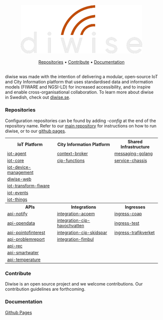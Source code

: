 <div align="center">
    <img width="400" src="/assets/images/diwise-logo.png">
</div>
<br>
<div align="center">
<a href="https://github.com/diwise/#repositories">Repositories</a> • <a href="https://github.com/diwise/#contribute">Contribute</a> • <a href="https://github.com/diwise/#documentation">Documentation</a>
</div>
<br>

diwise was made with the intention of delivering a modular, open-source IoT and City Information platform that uses standardised data and information models (FIWARE and NGSI-LD) for increased accessibility, and to inspire and enable cross-organisational collaboration. To learn more about diwise in Swedish, check out [diwise.se](https://diwise.se/).

### Repositories

Configuration repositories can be found by adding *-config* at the end of the repository name. Refer to our [main repository](https://github.com/diwise/diwise) for instructions on how to run diwise, or to our [github pages](https://diwise.github.io/).

<div align="center">
<table>
  <th>IoT Platform</th>
  <th>City Information Platform</th>
  <th>Shared Infrastructure</th>
  <tr>
    <td><a href="https://github.com/diwise/iot-agent">iot-agent</a></td>
    <td><a href="https://github.com/diwise/context-broker">context-broker</a></td>
    <td><a href="https://github.com/diwise/messaging-golang">messaging-golang</a></td>
  </tr>
  <tr>
    <td><a href="https://github.com/diwise/iot-core">iot-core</a></td>
    <td><a href="https://github.com/diwise/cip-functions">cip-functions</a></td>
    <td><a href="https://github.com/diwise/service-chassis">service-chassis</a></td>
  </tr>
  <tr>
    <td><a href="https://github.com/diwise/iot-device-mgmt">iot-device-management</a></td>
    <td></td>
    <td></td>
  </tr>
  <tr>
    <td><a href="https://github.com/diwise/diwise-web">diwise-web</a></td>
    <td></td>
    <td></td>
  </tr>
    <tr>
    <td><a href="https://github.com/diwise/iot-transform-fiware">iot-transform-fiware</a></td>
    <td></td>
    <td></td>
  </tr>
  </tr>
    <tr>
    <td><a href="https://github.com/diwise/iot-events">iot-events</a></td>
    <td></td>
    <td></td>
  </tr>
  </tr>
    <tr>
    <td><a href="https://github.com/diwise/iot-things">iot-things</a></td>
    <td></td>
    <td></td>
  </tr>
  <th>APIs</th>
  <th>Integrations</th>
  <th>Ingresses</th>
  <tr>
    <td><a href="https://github.com/diwise/api-notify">api-notify</a></td>
    <td><a href="https://github.com/diwise/integration-acoem">integration-acoem</a></td>
    <td><a href="https://github.com/diwise/ingress-coap">ingress-coap</a></td>
  </tr>
  <tr>
    <td><a href="https://github.com/diwise/api-opendata">api-opendata</a></td>
    <td><a href="https://github.com/diwise/integration-cip-havochvatten">integration-cip-havochvatten</a></td>
    <td><a href="https://github.com/diwise/ingress-test">ingress-test</a></td>
  </tr>
  <tr>
    <td><a href="https://github.com/diwise/api-pointofinterest">api-pointofinterest</a></td>
    <td><a href="https://github.com/diwise/integration-cip-skidspar">integration-cip-skidspar</a></td>
    <td><a href="https://github.com/diwise/ingress-trafikverket">ingress-trafikverket</a></td>
  </tr>
  <tr>
    <td><a href="https://github.com/diwise/api-problemreport">api-problemreport</a></td>
    <td><a href="https://github.com/diwise/integration-fimbul">integration-fimbul</a></td>
    <td></td>
  </tr>
  <tr>
    <td><a href="https://github.com/diwise/api-rec">api-rec</a></td>
    <td></td>
    <td></td>
  </tr>
  <tr>
    <td><a href="https://github.com/diwise/api-smartwater">api-smartwater</a></td>
    <td></td>
    <td></td>
  </tr>
  <tr>
    <td><a href="https://github.com/diwise/api-temperature">api-temperature</a></td>
    <td></td>
    <td></td>
  </tr>
</table>
</div>

### Contribute

Diwise is an open source project and we welcome contributions. Our contribution guidelines are forthcoming.

### Documentation

<a href="[https://github.com/diwise/api-temperature](https://diwise.github.io)">Github Pages</a>
